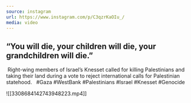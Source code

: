 ```yaml
---
source: instagram
url: https://www.instagram.com/p/C3qzrKaOIu_/
media: video
---
```


## “You will die, your children will die, your grandchildren will die.”  ⁣
⁣
Right-wing members of Israel’s Knesset called for killing Palestinians and taking their land during a vote to reject international calls for Palestinian statehood. ⁣
⁣
#Gaza #WestBank #Palestinians #Israel #Knesset #Genocide ⁣

![[3308684142743948223.mp4]]

